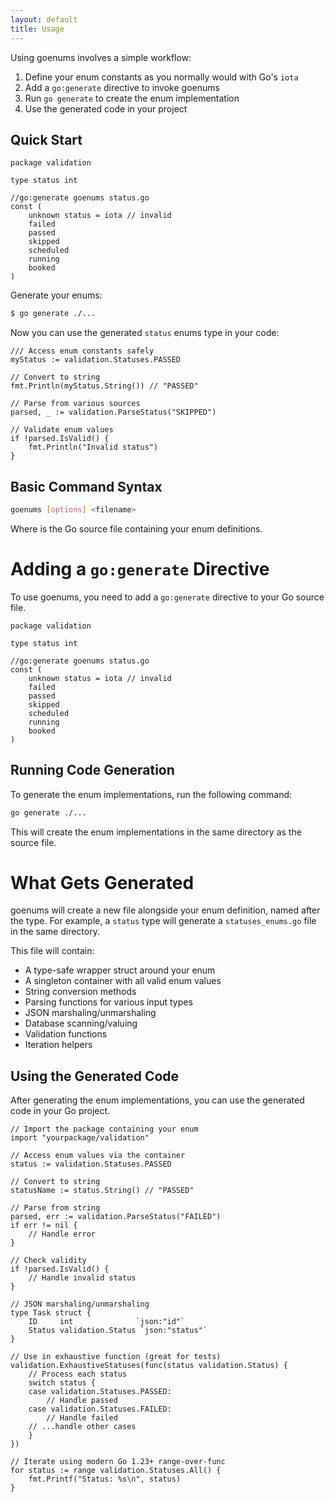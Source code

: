 ```yaml
---
layout: default
title: Usage
---
```


Using goenums involves a simple workflow:

1. Define your enum constants as you normally would with Go's `iota`
2. Add a `go:generate` directive to invoke goenums
3. Run `go generate` to create the enum implementation
4. Use the generated code in your project

## Quick Start

```golang
package validation

type status int

//go:generate goenums status.go
const (
    unknown status = iota // invalid
    failed
    passed
    skipped
    scheduled
    running
    booked
)
```
Generate your enums:

```bash
$ go generate ./...
```

Now you can use the generated `status` enums type in your code:

```golang
/// Access enum constants safely
myStatus := validation.Statuses.PASSED

// Convert to string
fmt.Println(myStatus.String()) // "PASSED"

// Parse from various sources
parsed, _ := validation.ParseStatus("SKIPPED")

// Validate enum values
if !parsed.IsValid() {
    fmt.Println("Invalid status")
}
```

## Basic Command Syntax

```bash
goenums [options] <filename>
```

Where <filename> is the Go source file containing your enum definitions.

# Adding a `go:generate` Directive

To use goenums, you need to add a `go:generate` directive to your Go source file. 

```golang
package validation

type status int

//go:generate goenums status.go
const (
	unknown status = iota // invalid
	failed
	passed
	skipped
	scheduled
	running
	booked
)
```

## Running Code Generation

To generate the enum implementations, run the following command:

```bash
go generate ./...
```

This will create the enum implementations in the same directory as the source file.

# What Gets Generated

goenums will create a new file alongside your enum definition, named after the type. For example, a `status` type will generate a `statuses_enums.go` file in the same directory.

This file will contain:

  - A type-safe wrapper struct around your enum
  - A singleton container with all valid enum values
  - String conversion methods
  - Parsing functions for various input types
  - JSON marshaling/unmarshaling
  - Database scanning/valuing
  - Validation functions
  - Iteration helpers

## Using the Generated Code

After generating the enum implementations, you can use the generated code in your Go project.

```golang
// Import the package containing your enum
import "yourpackage/validation"

// Access enum values via the container
status := validation.Statuses.PASSED

// Convert to string
statusName := status.String() // "PASSED"

// Parse from string
parsed, err := validation.ParseStatus("FAILED")
if err != nil {
    // Handle error
}

// Check validity
if !parsed.IsValid() {
    // Handle invalid status
}

// JSON marshaling/unmarshaling
type Task struct {
    ID     int              `json:"id"`
    Status validation.Status `json:"status"`
}

// Use in exhaustive function (great for tests)
validation.ExhaustiveStatuses(func(status validation.Status) {
    // Process each status
    switch status {
    case validation.Statuses.PASSED:
        // Handle passed
    case validation.Statuses.FAILED:
        // Handle failed
    // ...handle other cases
    }
})

// Iterate using modern Go 1.23+ range-over-func
for status := range validation.Statuses.All() {
    fmt.Printf("Status: %s\n", status)
}
```